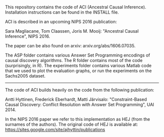 This repository contains the code of ACI (Ancestral Causal Inference).
Installation instructions can be found in the INSTALL file.

ACI is described in an upcoming NIPS 2016 publication:

Sara Magliacane, Tom Claassen, Joris M. Mooij:
"Ancestral Causal Inference", NIPS 2016.

The paper can be also found on arxiv: arxiv.org/abs/1606.07035.

The ASP folder contains various Answer Set Programming encodings of causal discovery algorithms.
The R folder contains most of the code (surprisingly, in R).
The experiments folder contains various Matlab code that we used to plot the evaluation graphs, or run the experiments on the Sachs2005 dataset.

-----------------------------------------------------------------------------------------------------------
The code of ACI builds heavily on the code from the following publication:

Antti Hyttinen, Frederick Eberhardt, Matti Järvisalo:
"Constraint-Based Causal Discovery: Conflict Resolution with Answer Set Programming", UAI 2014.

In the NIPS 2016 paper we refer to this implementation as HEJ (from the surnames of the authors).
The original code of HEJ is available at: https://sites.google.com/site/ajhyttin/publications
